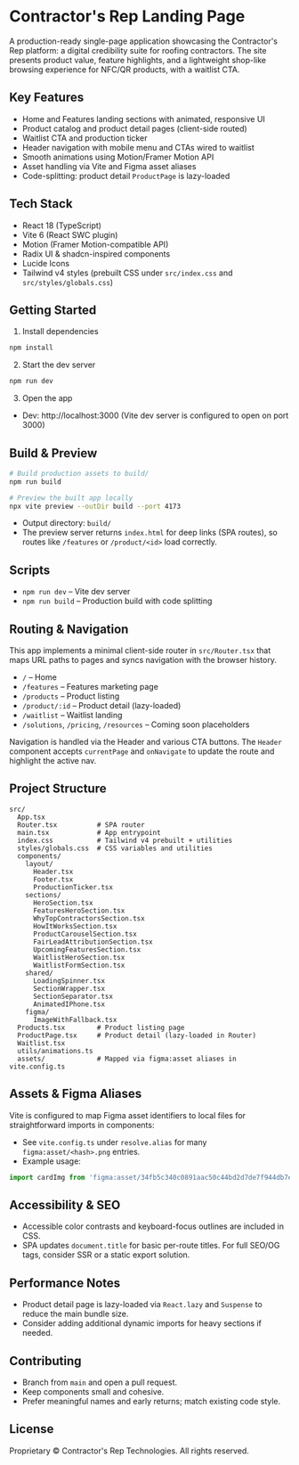 # Contractor's Rep Landing Page

A production-ready single-page application showcasing the Contractor's Rep platform: a digital credibility suite for roofing contractors. The site presents product value, feature highlights, and a lightweight shop-like browsing experience for NFC/QR products, with a waitlist CTA.

## Key Features

- Home and Features landing sections with animated, responsive UI
- Product catalog and product detail pages (client-side routed)
- Waitlist CTA and production ticker
- Header navigation with mobile menu and CTAs wired to waitlist
- Smooth animations using Motion/Framer Motion API
- Asset handling via Vite and Figma asset aliases
- Code-splitting: product detail `ProductPage` is lazy-loaded

## Tech Stack

- React 18 (TypeScript)
- Vite 6 (React SWC plugin)
- Motion (Framer Motion-compatible API)
- Radix UI & shadcn-inspired components
- Lucide Icons
- Tailwind v4 styles (prebuilt CSS under `src/index.css` and `src/styles/globals.css`)

## Getting Started

1) Install dependencies

```bash
npm install
```

2) Start the dev server

```bash
npm run dev
```

3) Open the app

- Dev: http://localhost:3000 (Vite dev server is configured to open on port 3000)

## Build & Preview

```bash
# Build production assets to build/
npm run build

# Preview the built app locally
npx vite preview --outDir build --port 4173
```

- Output directory: `build/`
- The preview server returns `index.html` for deep links (SPA routes), so routes like `/features` or `/product/<id>` load correctly.

## Scripts

- `npm run dev` – Vite dev server
- `npm run build` – Production build with code splitting

## Routing & Navigation

This app implements a minimal client-side router in `src/Router.tsx` that maps URL paths to pages and syncs navigation with the browser history.

- `/` – Home
- `/features` – Features marketing page
- `/products` – Product listing
- `/product/:id` – Product detail (lazy-loaded)
- `/waitlist` – Waitlist landing
- `/solutions`, `/pricing`, `/resources` – Coming soon placeholders

Navigation is handled via the Header and various CTA buttons. The `Header` component accepts `currentPage` and `onNavigate` to update the route and highlight the active nav.

## Project Structure

```
src/
  App.tsx
  Router.tsx          # SPA router
  main.tsx            # App entrypoint
  index.css           # Tailwind v4 prebuilt + utilities
  styles/globals.css  # CSS variables and utilities
  components/
    layout/
      Header.tsx
      Footer.tsx
      ProductionTicker.tsx
    sections/
      HeroSection.tsx
      FeaturesHeroSection.tsx
      WhyTopContractorsSection.tsx
      HowItWorksSection.tsx
      ProductCarouselSection.tsx
      FairLeadAttributionSection.tsx
      UpcomingFeaturesSection.tsx
      WaitlistHeroSection.tsx
      WaitlistFormSection.tsx
    shared/
      LoadingSpinner.tsx
      SectionWrapper.tsx
      SectionSeparator.tsx
      AnimatedIPhone.tsx
    figma/
      ImageWithFallback.tsx
  Products.tsx        # Product listing page
  ProductPage.tsx     # Product detail (lazy-loaded in Router)
  Waitlist.tsx
  utils/animations.ts
  assets/             # Mapped via figma:asset aliases in vite.config.ts
```

## Assets & Figma Aliases

Vite is configured to map Figma asset identifiers to local files for straightforward imports in components:

- See `vite.config.ts` under `resolve.alias` for many `figma:asset/<hash>.png` entries.
- Example usage:

```ts
import cardImg from 'figma:asset/34fb5c340c0891aac50c44bd2d7de7f944db7ef0.png';
```

## Accessibility & SEO

- Accessible color contrasts and keyboard-focus outlines are included in CSS.
- SPA updates `document.title` for basic per-route titles. For full SEO/OG tags, consider SSR or a static export solution.

## Performance Notes

- Product detail page is lazy-loaded via `React.lazy` and `Suspense` to reduce the main bundle size.
- Consider adding additional dynamic imports for heavy sections if needed.

## Contributing

- Branch from `main` and open a pull request.
- Keep components small and cohesive.
- Prefer meaningful names and early returns; match existing code style.

## License

Proprietary © Contractor's Rep Technologies. All rights reserved.
  